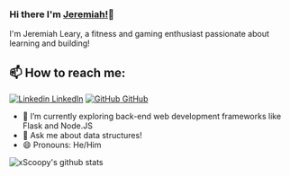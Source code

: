 
### Hi there I'm [Jeremiah!](https://JLeary.me)👋
I'm Jeremiah Leary, a fitness and gaming enthusiast passionate about learning and building!<br>
## 📫 How to reach me: 
[![Linkedin](https://i.stack.imgur.com/gVE0j.png) LinkedIn](https://www.linkedin.com/in/jeremiah-leary/) [![GitHub](https://i.stack.imgur.com/tskMh.png) GitHub](https://github.com/xScoopy)


- 🌱 I’m currently exploring back-end web development frameworks like Flask and Node.JS
- 💬 Ask me about data structures!
- 😄 Pronouns: He/Him



![xScoopy's github stats](https://github-readme-stats.vercel.app/api?username=xScoopy&show_icons=true&theme=dark)

